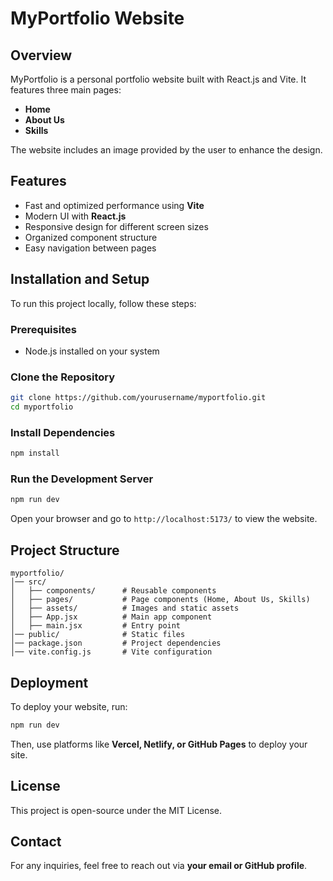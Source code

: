 # MyPortfolio Website

## Overview
MyPortfolio is a personal portfolio website built with React.js and Vite. It features three main pages:
- **Home**
- **About Us**
- **Skills**

The website includes an image provided by the user to enhance the design.

## Features
- Fast and optimized performance using **Vite**
- Modern UI with **React.js**
- Responsive design for different screen sizes
- Organized component structure
- Easy navigation between pages

## Installation and Setup
To run this project locally, follow these steps:

### Prerequisites
- Node.js installed on your system

### Clone the Repository
```sh
git clone https://github.com/yourusername/myportfolio.git
cd myportfolio
```

### Install Dependencies
```sh
npm install
```

### Run the Development Server
```sh
npm run dev
```
Open your browser and go to `http://localhost:5173/` to view the website.

## Project Structure
```
myportfolio/
│── src/
│   ├── components/      # Reusable components
│   ├── pages/           # Page components (Home, About Us, Skills)
│   ├── assets/          # Images and static assets
│   ├── App.jsx          # Main app component
│   ├── main.jsx         # Entry point
│── public/              # Static files
│── package.json         # Project dependencies
│── vite.config.js       # Vite configuration
```

## Deployment
To deploy your website, run:
```sh
npm run dev
```
Then, use platforms like **Vercel, Netlify, or GitHub Pages** to deploy your site.

## License
This project is open-source under the MIT License.

## Contact
For any inquiries, feel free to reach out via **your email or GitHub profile**.


